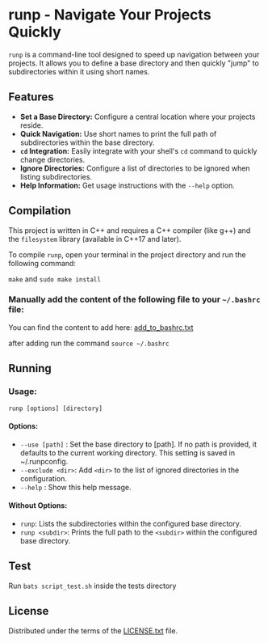 # runp - Navigate Your Projects Quickly

`runp` is a command-line tool designed to speed up navigation between your projects. It allows you to define a base directory and then quickly "jump" to subdirectories within it using short names.

## Features

* **Set a Base Directory:** Configure a central location where your projects reside.
* **Quick Navigation:** Use short names to print the full path of subdirectories within the base directory.
* **`cd` Integration:** Easily integrate with your shell's `cd` command to quickly change directories.
* **Ignore Directories:** Configure a list of directories to be ignored when listing subdirectories.
* **Help Information:** Get usage instructions with the `--help` option.

## Compilation

This project is written in C++ and requires a C++ compiler (like g++) and the `filesystem` library (available in C++17 and later).

To compile `runp`, open your terminal in the project directory and run the following command:

`make` and `sudo make install`

### Manually add the content of the following file to your `~/.bashrc` file:

You can find the content to add here: [add_to_bashrc.txt](add_to_bashrc.txt)

after adding run the command `source ~/.bashrc`



## Running
### Usage:
`runp [options] [directory]`

#### Options:

- `--use [path]` : Set the base directory to [path]. If no path is provided, it defaults to the current working directory. This setting is saved in ~/.runpconfig.
- `--exclude <dir>`: Add `<dir>` to the list of ignored directories in the configuration.
- `--help` : Show this help message.
#### Without Options:

- `runp`: Lists the subdirectories within the configured base directory.
- `runp <subdir>`: Prints the full path to the `<subdir>` within the configured base directory.


## Test
Run `bats script_test.sh` inside the tests directory


## License

Distributed under the terms of the [LICENSE.txt](./LICENSE.txt) file.
